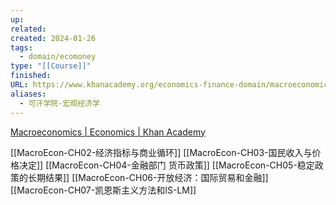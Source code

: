 ```yaml
---
up: 
related: 
created: 2024-01-26
tags:
  - domain/ecomoney
type: "[[Course]]"
finished: 
URL: https://www.khanacademy.org/economics-finance-domain/macroeconomics
aliases:
  - 可汗学院-宏观经济学
---
```


[Macroeconomics | Economics | Khan Academy](https://www.khanacademy.org/economics-finance-domain/macroeconomics)




[[MacroEcon-CH02-经济指标与商业循环]]
[[MacroEcon-CH03-国民收入与价格决定]]
[[MacroEcon-CH04-金融部门 货币政策]]
[[MacroEcon-CH05-稳定政策的长期结果]]
[[MacroEcon-CH06-开放经济：国际贸易和金融]]
[[MacroEcon-CH07-凯恩斯主义方法和IS-LM]]